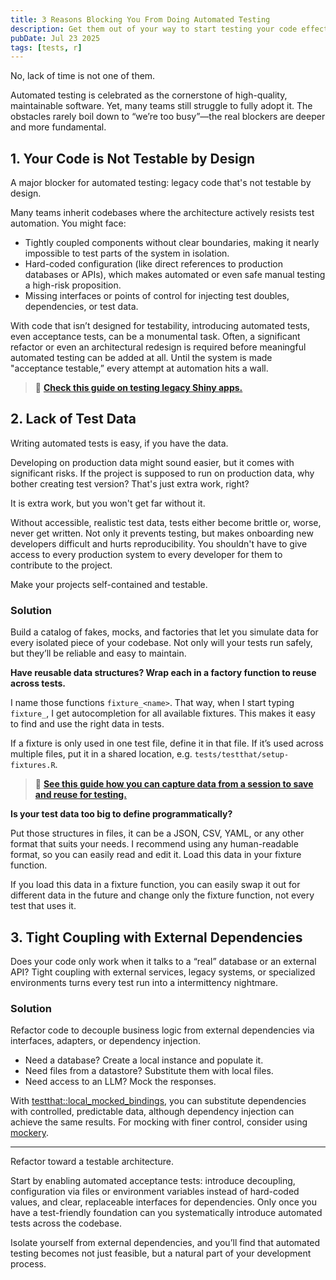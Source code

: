 ```yaml
---
title: 3 Reasons Blocking You From Doing Automated Testing
description: Get them out of your way to start testing your code effectively.
pubDate: Jul 23 2025
tags: [tests, r]
---
```


No, lack of time is not one of them.

Automated testing is celebrated as the cornerstone of high-quality, maintainable software. Yet, many teams still struggle to fully adopt it. The obstacles rarely boil down to “we’re too busy”—the real blockers are deeper and more fundamental.

## 1. Your Code is Not Testable by Design

A major blocker for automated testing: legacy code that's not testable by design.

Many teams inherit codebases where the architecture actively resists test automation. You might face:

- Tightly coupled components without clear boundaries, making it nearly impossible to test parts of the system in isolation.
- Hard-coded configuration (like direct references to production databases or APIs), which makes automated or even safe manual testing a high-risk proposition.
- Missing interfaces or points of control for injecting test doubles, dependencies, or test data.

With code that isn’t designed for testability, introducing automated tests, even acceptance tests, can be a monumental task. Often, a significant refactor or even an architectural redesign is required before meaningful automated testing can be added at all. Until the system is made "acceptance testable,” every attempt at automation hits a wall.

> 🧪 **[Check this guide on testing legacy Shiny apps.](https://jakubsobolewski.com/blog/testing-legacy-shiny/)**

## 2. Lack of Test Data

Writing automated tests is easy, if you have the data.

Developing on production data might sound easier, but it comes with significant risks. If the project is supposed to run on production data, why bother creating test version? That's just extra work, right?

It is extra work, but you won't get far without it.

Without accessible, realistic test data, tests either become brittle or, worse, never get written. Not only it prevents testing, but makes onboarding new developers difficult and hurts reproducibility. You shouldn't have to give access to every production system to every developer for them to contribute to the project.

Make your projects self-contained and testable.

### Solution

Build a catalog of fakes, mocks, and factories that let you simulate data for every isolated piece of your codebase. Not only will your tests run safely, but they’ll be reliable and easy to maintain.

**Have reusable data structures? Wrap each in a factory function to reuse across tests.**

I name those functions `fixture_<name>`. That way, when I start typing `fixture_`, I get autocompletion for all available fixtures. This makes it easy to find and use the right data in tests.

If a fixture is only used in one test file, define it in that file. If it’s used across multiple files, put it in a shared location, e.g. `tests/testthat/setup-fixtures.R`.

> 🧪 **[See this guide how you can capture data from a session to save and reuse for testing.](https://jakubsobolewski.com/blog/capturing-output-for-tests/)**

**Is your test data too big to define programmatically?**

Put those structures in files, it can be a JSON, CSV, YAML, or any other format that suits your needs. I recommend using any human-readable format, so you can easily read and edit it. Load this data in your fixture function.

If you load this data in a fixture function, you can easily swap it out for different data in the future and change only the fixture function, not every test that uses it.

## 3. Tight Coupling with External Dependencies

Does your code only work when it talks to a “real” database or an external API? Tight coupling with external services, legacy systems, or specialized environments turns every test run into a intermittency nightmare.

### Solution

Refactor code to decouple business logic from external dependencies via interfaces, adapters, or dependency injection.

- Need a database? Create a local instance and populate it.
- Need files from a datastore? Substitute them with local files.
- Need access to an LLM? Mock the responses.

With [testthat::local_mocked_bindings](https://testthat.r-lib.org/reference/local_mocked_bindings.html), you can substitute dependencies with controlled, predictable data, although dependency injection can achieve the same results. For mocking with finer control, consider using [mockery](https://github.com/r-lib/mockery).

---

Refactor toward a testable architecture.

Start by enabling automated acceptance tests: introduce decoupling, configuration via files or environment variables instead of hard-coded values, and clear, replaceable interfaces for dependencies. Only once you have a test-friendly foundation can you systematically introduce automated tests across the codebase.

Isolate yourself from external dependencies, and you’ll find that automated testing becomes not just feasible, but a natural part of your development process.
